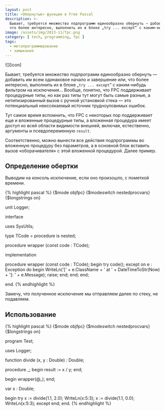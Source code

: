 ```yaml
---
layout: post
title: «Обернутые» функции в Free Pascal
description: >-
  Бывает, требуется множество подпрограмм единообразно обернуть — добавить им всем одинаковое начало и завершение или,
  что более интересно, выполнить их в блоке „try ... except“ с каким-нибудь фильтром на исключения...
image: /assets/img/2013-11/fpc.png
category: [ tech, programming, fpc ]
tags:
  - метапрограммирование
  - замыкания
---
```

<div class="right-box">
![][icon]
</div>

Бывает, требуется множество подпрограмм единообразно обернуть — добавить им всем одинаковое начало и завершение или,
что более интересно, выполнить их в блоке „`try ... except`“ с каким-нибудь фильтром на исключения... Вообще, понятно,
что FPC поддерживает процедурные типы, но как раз типы тут могут быть самые разные, а нетипизированный вызов с ручной
установкой стека — это потенциальный неиссякаемый источник трудноуловимых ошибок.

Тут самое время вспомнить, что FPC с некоторых пор поддерживает еще и вложенные процедурные типы, а вложенная процедура
имеет доступ ко всей области видимости внешней, включая, естественно, аргументы и псевдопеременную `result`.

Соответственно, можно вынести все действия подпрограммы во вложенную процедуру без параметров, а в основной блок
вставить вызов «оборачивателя» с этой вложенной процедурой. Далее пример.

<!--more-->

## Определение обертки

Выводим на консоль исключение, если оно произошло, с пометкой времени.

{% highlight pascal %}
{$mode objfpc}
{$modeswitch nestedprocvars}
{$longstrings on}

unit Logger;

interface

uses
  SysUtils;

type
  TCode = procedure is nested;

procedure wrapper (const code : TCode);

implementation

procedure wrapper (const code : TCode);
 begin
  try
   code();
  except
    on e : Exception do
       begin
        WriteLn('[' + e.ClassName + ' at ' + DateTimeToStr(Now) + ']: ' +
                e.Message);
        raise;
       end;
  end;
 end;

end.
{% endhighlight %}

Замечу, что полученное исключение мы отправляем далее по стеку, не подавляем.

## Использование

{% highlight pascal %}
{$mode objfpc}
{$modeswitch nestedprocvars}
{$longstrings on}

program Test;

uses
  Logger;

function divide (x, y : Double) : Double;

 procedure _;
  begin
   result := x / y;
  end;

 begin
  wrapper(@_);
 end;

var
  x : Double;

begin
 try
  x := divide(1.1, 2.0);
  WriteLn(x:5:3);
  x := divide(1.1, 0.0);
  WriteLn(x:5:3);
 except
 end;
end.
{% endhighlight %}

[icon]: /assets/img/2013-11/fpc.png
